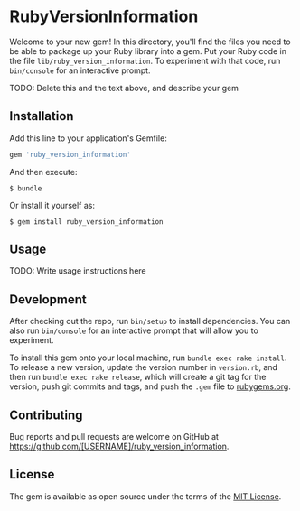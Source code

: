 # RubyVersionInformation

Welcome to your new gem! In this directory, you'll find the files you need to be able to package up your Ruby library into a gem. Put your Ruby code in the file `lib/ruby_version_information`. To experiment with that code, run `bin/console` for an interactive prompt.

TODO: Delete this and the text above, and describe your gem

## Installation

Add this line to your application's Gemfile:

```ruby
gem 'ruby_version_information'
```

And then execute:

    $ bundle

Or install it yourself as:

    $ gem install ruby_version_information

## Usage

TODO: Write usage instructions here

## Development

After checking out the repo, run `bin/setup` to install dependencies. You can also run `bin/console` for an interactive prompt that will allow you to experiment.

To install this gem onto your local machine, run `bundle exec rake install`. To release a new version, update the version number in `version.rb`, and then run `bundle exec rake release`, which will create a git tag for the version, push git commits and tags, and push the `.gem` file to [rubygems.org](https://rubygems.org).

## Contributing

Bug reports and pull requests are welcome on GitHub at https://github.com/[USERNAME]/ruby_version_information.

## License

The gem is available as open source under the terms of the [MIT License](https://opensource.org/licenses/MIT).
